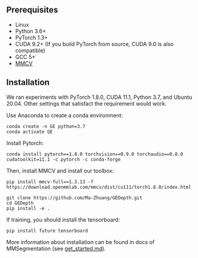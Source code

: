## Prerequisites
- Linux
- Python 3.6+
- PyTorch 1.3+
- CUDA 9.2+ (If you build PyTorch from source, CUDA 9.0 is also compatible)
- GCC 5+
- [MMCV](https://mmcv.readthedocs.io/en/latest/#installation)

## Installation
We ran experiments with PyTorch 1.8.0, CUDA 11.1, Python 3.7, and Ubuntu 20.04. Other settings that satisfact the requirement would work.

Use Anaconda to create a conda environment:

```shell
conda create -n GE python=3.7
conda activate GE
```

Install Pytorch:
```shell
conda install pytorch==1.8.0 torchvision==0.9.0 torchaudio==0.8.0 cudatoolkit=11.1 -c pytorch -c conda-forge
```

Then, install MMCV and install our toolbox:
```shell
pip install mmcv-full==1.3.13 -f https://download.openmmlab.com/mmcv/dist/cu111/torch1.8.0/index.html

git clone https://github.com/Ma-Zhuang/GEDepth.git
cd GEDepth
pip install -e .
```

If training, you should install the tensorboard:
```shell
pip install future tensorboard
```

More information about installation can be found in docs of MMSegmentation (see [get_started.md](https://github.com/open-mmlab/mmsegmentation/blob/master/docs/en/get_started.md#installation)).
